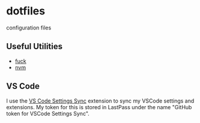 # dotfiles
configuration files

## Useful Utilities
- [fuck](https://github.com/nvbn/thefuck)
- [nvm](https://github.com/nvm-sh/nvm)

## VS Code
I use the [VS Code Settings Sync](https://marketplace.visualstudio.com/items?itemName=Shan.code-settings-sync)
extension to sync my VSCode settings and extensions. 
My token for this is stored in LastPass under the name "GitHub token for VSCode Settings Sync".
